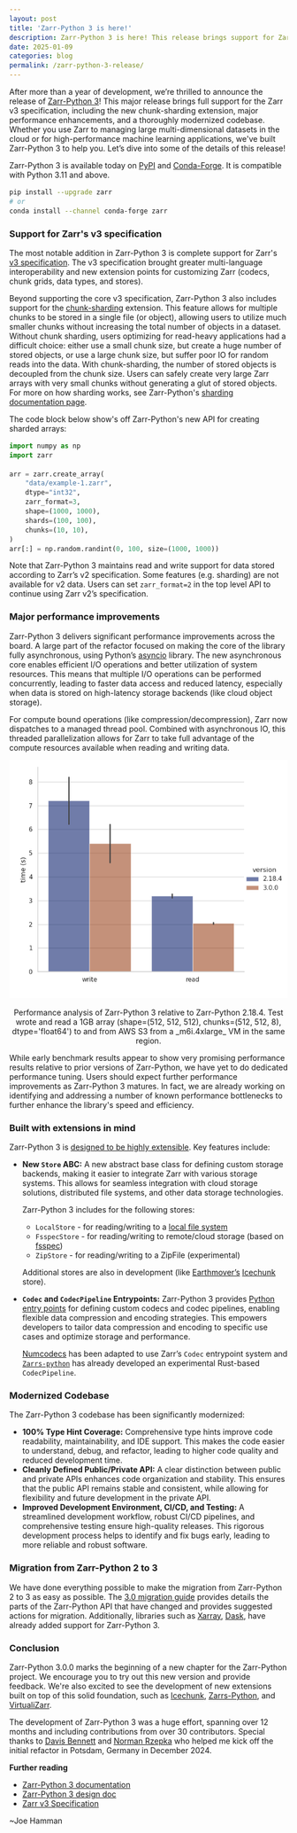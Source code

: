 ```yaml
---
layout: post
title: 'Zarr-Python 3 is here!'
description: Zarr-Python 3 is here! This release brings support for Zarr's v3 specification, new extensions, and major 
date: 2025-01-09
categories: blog
permalink: /zarr-python-3-release/
---
```


After more than a year of development, we’re thrilled to announce the release of [Zarr-Python 3](https://zarr.readthedocs.io/en/v3.0.0/)! This major release brings full support for the Zarr v3 specification, including the new chunk-sharding extension, major performance enhancements, and a thoroughly modernized codebase. Whether you use Zarr to managing large multi-dimensional datasets in the cloud or for high-performance machine learning applications, we've built Zarr-Python 3 to help you. Let’s dive into some of the details of this release!

Zarr-Python 3 is available today on [PyPI](https://pypi.org/project/zarr/) and [Conda-Forge](https://anaconda.org/conda-forge/zarr). It is compatible with Python 3.11 and above.

```bash
pip install --upgrade zarr
# or
conda install --channel conda-forge zarr
```

### Support for Zarr's v3 specification

The most notable addition in Zarr-Python 3 is complete support for Zarr's [v3 specification](https://zarr-specs.readthedocs.io/en/latest/v3/core/v3.0.html). The v3 specification brought greater multi-language interoperability and new extension points for customizing Zarr (codecs, chunk grids, data types, and stores).

Beyond supporting the core v3 specification, Zarr-Python 3 also includes support for the [chunk-sharding](https://zarr.dev/zeps/accepted/ZEP0002.html) extension. This feature allows for multiple chunks to be stored in a single file (or object), allowing users to utilize much smaller chunks without increasing the total number of objects in a dataset. Without chunk sharding, users optimizing for read-heavy applications had a difficult choice: either use a small chunk size, but create a huge number of stored objects, or use a large chunk size, but suffer poor IO for random reads into the data. With chunk-sharding, the number of stored objects is decoupled from the chunk size. Users can safely create very large Zarr arrays with very small chunks without generating a glut of stored objects. For more on how sharding works, see Zarr-Python's [sharding documentation page](https://zarr.readthedocs.io/en/latest/user-guide/arrays.html#sharding).

The code block below show's off Zarr-Python's new API for creating sharded arrays:

```python
import numpy as np
import zarr

arr = zarr.create_array(
    "data/example-1.zarr",
    dtype="int32",
    zarr_format=3,
    shape=(1000, 1000),
    shards=(100, 100),
    chunks=(10, 10),
)
arr[:] = np.random.randint(0, 100, size=(1000, 1000))
```

Note that Zarr-Python 3 maintains read and write support for data stored according to Zarr’s v2 specification. Some features (e.g. sharding) are not available for v2 data. Users can set `zarr_format=2` in the top level API to continue using Zarr v2’s specification.

### Major performance improvements

Zarr-Python 3 delivers significant performance improvements across the board. A large part of the refactor focused on making the core of the library fully asynchronous, using Python’s [asyncio](https://docs.python.org/3/library/asyncio.html) library. The new asynchronous core enables efficient I/O operations and better utilization of system resources. This means that multiple I/O operations can be performed concurrently, leading to faster data access and reduced latency, especially when data is stored on high-latency storage backends (like cloud object storage).

For compute bound operations (like compression/decompression), Zarr now dispatches to a managed thread pool. Combined with asynchronous IO, this threaded parallelization allows for Zarr to take full advantage of the compute resources available when reading and writing data.

<p align="center">
  <img src="../assets/images/zarr3-performance.png" alt="zarr3perf">
  <center> Performance analysis of Zarr-Python 3 relative to Zarr-Python 2.18.4. Test wrote and read a 1GB array (shape=(512, 512, 512), chunks=(512, 512, 8), dtype='float64') to and from AWS S3 from a _m6i.4xlarge_ VM in the same region. </center>
</p>

While early benchmark results appear to show very promising performance results relative to prior versions of Zarr-Python, we have yet to do dedicated performance tuning. Users should expect further performance improvements as Zarr-Python 3 matures. In fact, we are already working on identifying and addressing a number of known performance bottlenecks to further enhance the library's speed and efficiency.

### Built with extensions in mind

Zarr-Python 3 is [designed to be highly extensible](https://zarr.readthedocs.io/en/latest/user-guide/extending.html). Key features include:

- **New `Store` ABC:** A new abstract base class for defining custom storage backends, making it easier to integrate Zarr with various storage systems. This allows for seamless integration with cloud storage solutions, distributed file systems, and other data storage technologies.

    Zarr-Python 3 includes for the following stores:

    - `LocalStore` - for reading/writing to a [local file system](https://zarr-specs.readthedocs.io/en/latest/v3/stores/filesystem/v1.0.html)
    - `FsspecStore` - for reading/writing to remote/cloud storage (based on [fsspec](https://filesystem-spec.readthedocs.io/))
    - `ZipStore` - for reading/writing to a ZipFile (experimental)

    Additional stores are also in development (like [Earthmover’s](https://earthmover.io/) [Icechunk](https://icechunk.io/icechunk-python/quickstart/) store).

- **`Codec` and `CodecPipeline` Entrypoints:** Zarr-Python 3 provides [Python entry points](https://packaging.python.org/en/latest/specifications/entry-points/) for defining custom codecs and codec pipelines, enabling flexible data compression and encoding strategies. This empowers developers to tailor data compression and encoding to specific use cases and optimize storage and performance.

    [Numcodecs](https://numcodecs.readthedocs.io/en/stable/zarr3.html) has been adapted to use Zarr’s `Codec` entrypoint system and [`Zarrs-python`](https://zarrs-python.readthedocs.io/en/latest/) has already developed an experimental Rust-based `CodecPipeline`.

### Modernized Codebase

The Zarr-Python 3 codebase has been significantly modernized:

- **100% Type Hint Coverage:** Comprehensive type hints improve code readability, maintainability, and IDE support. This makes the code easier to understand, debug, and refactor, leading to higher code quality and reduced development time.
- **Cleanly Defined Public/Private API:** A clear distinction between public and private APIs enhances code organization and stability. This ensures that the public API remains stable and consistent, while allowing for flexibility and future development in the private API.
- **Improved Development Environment, CI/CD, and Testing:** A streamlined development workflow, robust CI/CD pipelines, and comprehensive testing ensure high-quality releases. This rigorous development process helps to identify and fix bugs early, leading to more reliable and robust software.

### Migration from Zarr-Python 2 to 3

We have done everything possible to make the migration from Zarr-Python 2 to 3 as easy as possible. The [3.0 migration guide](https://zarr.readthedocs.io/en/latest/user-guide/v3_migration.html) provides details the parts of the Zarr-Python API that have changed and provides suggested actions for migration. Additionally, libraries such as [Xarray](https://xarray.dev/), [Dask](https://www.dask.org/), have already added support for Zarr-Python 3.

### Conclusion

Zarr-Python 3.0.0 marks the beginning of a new chapter for the Zarr-Python project. We encourage you to try out this new version and provide feedback. We're also excited to see the development of new extensions built on top of this solid foundation, such as [Icechunk](https://icechunk.io), [Zarrs-Python](https://zarrs-python.readthedocs.io), and [VirtualiZarr](https://virtualizarr.readthedocs.io).

The development of Zarr-Python 3 was a huge effort, spanning over 12 months and including contributions from over 30 contributors. Special thanks to [Davis Bennett](https://github.com/d-v-b) and [Norman Rzepka](https://github.com/normanrz) who helped me kick off the initial refactor in Potsdam, Germany in December 2024.

**Further reading**

- [Zarr-Python 3 documentation](https://zarr.readthedocs.io/)
- [Zarr-Python 3 design doc](https://zarr.readthedocs.io/en/latest/developers/roadmap.html)
- [Zarr v3 Specification](https://zarr-specs.readthedocs.io/en/latest/v3/core/v3.0.html)

~Joe Hamman

<script src="https://giscus.app/client.js"
        data-repo="zarr-developers/blog"
        data-repo-id="R_kgDOGxrWVg"
        data-category="General"
        data-category-id="DIC_kwDOGxrWVs4CU5q_"
        data-mapping="pathname"
        data-strict="0"
        data-reactions-enabled="1"
        data-emit-metadata="0"
        data-input-position="top"
        data-theme="light"
        data-lang="en"
        crossorigin="anonymous"
        async>
</script>
